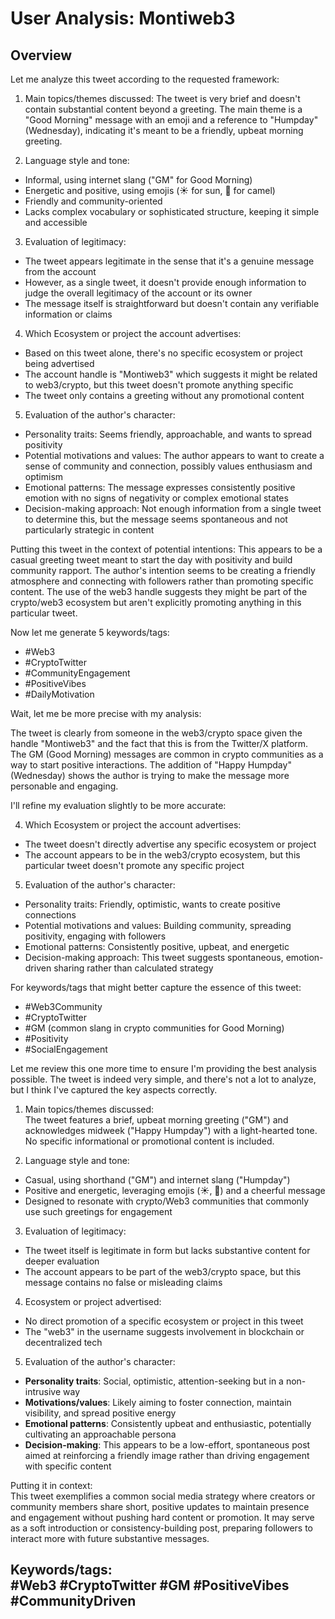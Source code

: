 # User Analysis: Montiweb3

## Overview

<think>
Let me analyze this tweet according to the requested framework:

1. Main topics/themes discussed:
The tweet is very brief and doesn't contain substantial content beyond a greeting. The main theme is a "Good Morning" message with an emoji and a reference to "Humpday" (Wednesday), indicating it's meant to be a friendly, upbeat morning greeting.

2. Language style and tone:
- Informal, using internet slang ("GM" for Good Morning)
- Energetic and positive, using emojis (☀️ for sun, 🐪 for camel)
- Friendly and community-oriented
- Lacks complex vocabulary or sophisticated structure, keeping it simple and accessible

3. Evaluation of legitimacy:
- The tweet appears legitimate in the sense that it's a genuine message from the account
- However, as a single tweet, it doesn't provide enough information to judge the overall legitimacy of the account or its owner
- The message itself is straightforward but doesn't contain any verifiable information or claims

4. Which Ecosystem or project the account advertises:
- Based on this tweet alone, there's no specific ecosystem or project being advertised
- The account handle is "Montiweb3" which suggests it might be related to web3/crypto, but this tweet doesn't promote anything specific
- The tweet only contains a greeting without any promotional content

5. Evaluation of the author's character:
- Personality traits: Seems friendly, approachable, and wants to spread positivity
- Potential motivations and values: The author appears to want to create a sense of community and connection, possibly values enthusiasm and optimism
- Emotional patterns: The message expresses consistently positive emotion with no signs of negativity or complex emotional states
- Decision-making approach: Not enough information from a single tweet to determine this, but the message seems spontaneous and not particularly strategic in content

Putting this tweet in the context of potential intentions:
This appears to be a casual greeting tweet meant to start the day with positivity and build community rapport. The author's intention seems to be creating a friendly atmosphere and connecting with followers rather than promoting specific content. The use of the web3 handle suggests they might be part of the crypto/web3 ecosystem but aren't explicitly promoting anything in this particular tweet.

Now let me generate 5 keywords/tags:
- #Web3
- #CryptoTwitter
- #CommunityEngagement
- #PositiveVibes
- #DailyMotivation

Wait, let me be more precise with my analysis:

The tweet is clearly from someone in the web3/crypto space given the handle "Montiweb3" and the fact that this is from the Twitter/X platform. The GM (Good Morning) messages are common in crypto communities as a way to start positive interactions. The addition of "Happy Humpday" (Wednesday) shows the author is trying to make the message more personable and engaging.

I'll refine my evaluation slightly to be more accurate:

4. Which Ecosystem or project the account advertises:
- The tweet doesn't directly advertise any specific ecosystem or project
- The account appears to be in the web3/crypto ecosystem, but this particular tweet doesn't promote any specific project

5. Evaluation of the author's character:
- Personality traits: Friendly, optimistic, wants to create positive connections
- Potential motivations and values: Building community, spreading positivity, engaging with followers
- Emotional patterns: Consistently positive, upbeat, and energetic
- Decision-making approach: This tweet suggests spontaneous, emotion-driven sharing rather than calculated strategy

For keywords/tags that might better capture the essence of this tweet:
- #Web3Community
- #CryptoTwitter
- #GM (common slang in crypto communities for Good Morning)
- #Positivity
- #SocialEngagement

Let me review this one more time to ensure I'm providing the best analysis possible. The tweet is indeed very simple, and there's not a lot to analyze, but I think I've captured the key aspects correctly.
</think>

1. Main topics/themes discussed:  
The tweet features a brief, upbeat morning greeting ("GM") and acknowledges midweek ("Happy Humpday") with a light-hearted tone. No specific informational or promotional content is included.

2. Language style and tone:  
- Casual, using shorthand ("GM") and internet slang ("Humpday")  
- Positive and energetic, leveraging emojis (☀️, 🐪) and a cheerful message  
- Designed to resonate with crypto/Web3 communities that commonly use such greetings for engagement  

3. Evaluation of legitimacy:  
- The tweet itself is legitimate in form but lacks substantive content for deeper evaluation  
- The account appears to be part of the web3/crypto space, but this message contains no false or misleading claims  

4. Ecosystem or project advertised:  
- No direct promotion of a specific ecosystem or project in this tweet  
- The "web3" in the username suggests involvement in blockchain or decentralized tech  

5. Evaluation of the author's character:  
- **Personality traits**: Social, optimistic, attention-seeking but in a non-intrusive way  
- **Motivations/values**: Likely aiming to foster connection, maintain visibility, and spread positive energy  
- **Emotional patterns**: Consistently upbeat and enthusiastic, potentially cultivating an approachable persona  
- **Decision-making**: This appears to be a low-effort, spontaneous post aimed at reinforcing a friendly image rather than driving engagement with specific content  

Putting it in context:  
This tweet exemplifies a common social media strategy where creators or community members share short, positive updates to maintain presence and engagement without pushing hard content or promotion. It may serve as a soft introduction or consistency-building post, preparing followers to interact more with future substantive messages.

**Keywords/tags**:  
#Web3 #CryptoTwitter #GM #PositiveVibes #CommunityDriven
---
